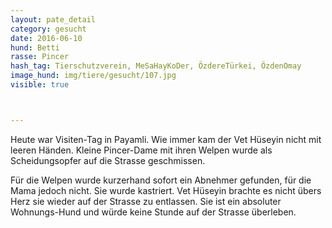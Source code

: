 ```yaml
---
layout: pate_detail
category: gesucht
date: 2016-06-10
hund: Betti
rasse: Pincer
hash_tag: Tierschutzverein, MeSaHayKoDer, ÖzdereTürkei, ÖzdenOmay
image_hund: img/tiere/gesucht/107.jpg
visible: true



---
```


Heute war Visiten-Tag in Payamli.
Wie immer kam der Vet Hüseyin nicht mit leeren Händen.
Kleine Pincer-Dame mit ihren Welpen wurde als Scheidungsopfer auf die Strasse geschmissen.

Für die Welpen wurde kurzerhand sofort ein Abnehmer gefunden, für die Mama jedoch nicht. Sie wurde kastriert.
Vet Hüseyin brachte es nicht übers Herz sie wieder auf der Strasse zu entlassen.
Sie ist ein absoluter Wohnungs-Hund und würde keine Stunde auf der Strasse überleben.

